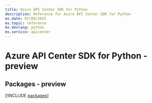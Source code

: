 ```yaml
---
title: Azure API Center SDK for Python
description: Reference for Azure API Center SDK for Python
ms.date: 07/09/2025
ms.topic: reference
ms.devlang: python
ms.service: apicenter
---
```

# Azure API Center SDK for Python - preview
## Packages - preview
[!INCLUDE [packages](api-center-index.md)]